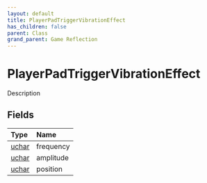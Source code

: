 ```yaml
---
layout: default
title: PlayerPadTriggerVibrationEffect
has_children: false
parent: Class
grand_parent: Game Reflection
---
```

# PlayerPadTriggerVibrationEffect
Description 

## Fields

| Type | Name |
|:-------------|:--------------|
| [uchar](/docs/game-reflection/enums/uchar) | frequency |
| [uchar](/docs/game-reflection/enums/uchar) | amplitude |
| [uchar](/docs/game-reflection/enums/uchar) | position |

